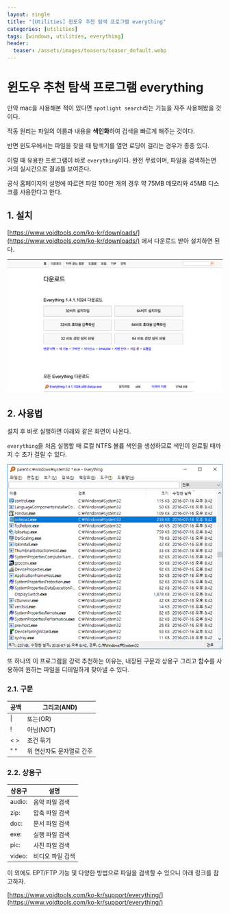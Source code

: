 ```yaml
---
layout: single
title: "[Utilities] 윈도우 추천 탐색 프로그램 everything"
categories: [utilities]
tags: [windows, utilities, everything]
header:
  teaser: /assets/images/teasers/teaser_default.webp
---
```


# 윈도우 추천 탐색 프로그램 everything

만약 mac을 사용해본 적이 있다면 `spotlight search`라는 기능을 자주 사용해봤을 것이다.

작동 원리는 파일의 이름과 내용을 **색인화**하여 검색을 빠르게 해주는 것이다.

반면 윈도우에서는 파일을 찾을 때 탐색기를 열면 로딩이 걸리는 경우가 종종 있다.

이럴 때 유용한 프로그램이 바로 `everything`이다. 완전 무료이며, 파일을 검색하는면 거의 실시간으로 결과를 보여준다.

공식 홈페이지의 설명에 따르면 파일 100만 개의 경우 약 75MB 메모리와 45MB 디스크를 사용한다고 한다.

## 1. 설치

[https://www.voidtools.com/ko-kr/downloads/](https://www.voidtools.com/ko-kr/downloads/) 에서 다운로드 받아 설치하면 된다.

![everything](/assets/images/2024-01-08/everything.png)

## 2. 사용법

설치 후 바로 실행하면 아래와 같은 화면이 나온다.

`everything`을 처음 실행할 때 로컬 NTFS 볼륨 색인을 생성하므로 색인이 완료될 때까지 수 초가 걸릴 수 있다.

![everything](/assets/images/2024-01-08/everything_search.png)

또 하나의 이 프로그램을 강력 추천하는 이유는, 내장된 구문과 상용구 그리고 함수를 사용하여 원하는 파일을 디테일하게 찾아낼 수 있다.

### 2.1. 구문

| 공백 | 그리고(AND)               |
| ---- | ------------------------- |
| \|   | 또는(OR)                  |
| !    | 아님(NOT)                 |
| < >  | 조건 묶기                 |
| " "  | 위 연산자도 문자열로 간주 |

### 2.2. 상용구

| 상용구 | 설명             |
| ------ | ---------------- |
| audio: | 음악 파일 검색   |
| zip:   | 압축 파일 검색   |
| doc:   | 문서 파일 검색   |
| exe:   | 실행 파일 검색   |
| pic:   | 사진 파일 검색   |
| video: | 비디오 파일 검색 |

이 외에도 EPT/FTP 기능 및 다양한 방법으로 파일을 검색할 수 있으니 아래 링크를 참고하자.

[https://www.voidtools.com/ko-kr/support/everything/](https://www.voidtools.com/ko-kr/support/everything/)
